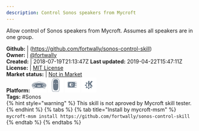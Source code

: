 ```yaml
---
description: Control Sonos speakers from Mycroft
---
```

Allow control of Sonos speakers from Mycroft.
Assumes all speakers are in one group.

**Github:** | (https://github.com/fortwally/sonos-control-skill)  
**Owner:** | [@fortwally](https://github.com/fortwally)  
**Created:** | 2018-07-19T21:13:47Z  **Last updated:** 2019-04-22T15:47:11Z  
**License:** | [MIT License](https://api.github.com/licenses/mit)  
**Market status:** | [Not in Market](https://market.mycroft.ai/skill/)  
**Platform:**   ![](.gitbook/assets/mark-1-icon.png)  ![](.gitbook/assets/mark-2-icon.png)  ![](.gitbook/assets/picroft-icon.png)  ![](.gitbook/assets/kde.png)   
**Tags:** \#Sonos   
{% hint style="warning" %}
This skill is not aproved by Mycroft skill tester.
{% endhint %}
  {% tabs %}
{% tab title="Install by mycroft-msm" %}
``` mycroft-msm install https://github.com/fortwally/sonos-control-skill```
{% endtab %}
  {% endtabs %}
  